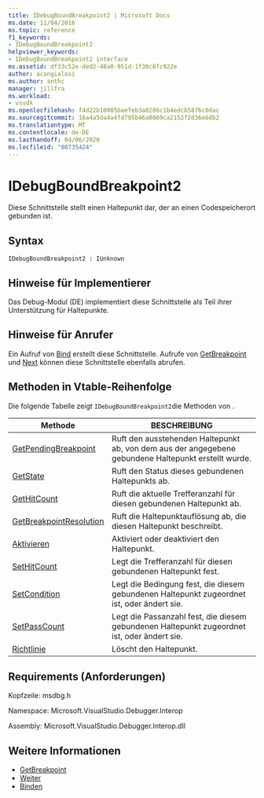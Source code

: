 ```yaml
---
title: IDebugBoundBreakpoint2 | Microsoft Docs
ms.date: 11/04/2016
ms.topic: reference
f1_keywords:
- IDebugBoundBreakpoint2
helpviewer_keywords:
- IDebugBoundBreakpoint2 interface
ms.assetid: df33c52e-ded2-48a0-951d-1f36c8fc922e
author: acangialosi
ms.author: anthc
manager: jillfra
ms.workload:
- vssdk
ms.openlocfilehash: f4d22b10085baefeb3a0286c1b4edcb5876c0dac
ms.sourcegitcommit: 16a4a5da4a4fd795b46a0869ca2152f2d36e6db2
ms.translationtype: MT
ms.contentlocale: de-DE
ms.lasthandoff: 04/06/2020
ms.locfileid: "80735424"
---
```

# <a name="idebugboundbreakpoint2"></a>IDebugBoundBreakpoint2
Diese Schnittstelle stellt einen Haltepunkt dar, der an einen Codespeicherort gebunden ist.

## <a name="syntax"></a>Syntax

```
IDebugBoundBreakpoint2 : IUnknown
```

## <a name="notes-for-implementers"></a>Hinweise für Implementierer
 Das Debug-Modul (DE) implementiert diese Schnittstelle als Teil ihrer Unterstützung für Haltepunkte.

## <a name="notes-for-callers"></a>Hinweise für Anrufer
 Ein Aufruf von [Bind](../../../extensibility/debugger/reference/idebugpendingbreakpoint2-bind.md) erstellt diese Schnittstelle. Aufrufe von [GetBreakpoint](../../../extensibility/debugger/reference/idebugbreakpointunboundevent2-getbreakpoint.md) und [Next](../../../extensibility/debugger/reference/ienumdebugboundbreakpoints2-next.md) können diese Schnittstelle ebenfalls abrufen.

## <a name="methods-in-vtable-order"></a>Methoden in Vtable-Reihenfolge
 Die folgende Tabelle zeigt `IDebugBoundBreakpoint2`die Methoden von .

|Methode|BESCHREIBUNG|
|------------|-----------------|
|[GetPendingBreakpoint](../../../extensibility/debugger/reference/idebugboundbreakpoint2-getpendingbreakpoint.md)|Ruft den ausstehenden Haltepunkt ab, von dem aus der angegebene gebundene Haltepunkt erstellt wurde.|
|[GetState](../../../extensibility/debugger/reference/idebugboundbreakpoint2-getstate.md)|Ruft den Status dieses gebundenen Haltepunkts ab.|
|[GetHitCount](../../../extensibility/debugger/reference/idebugboundbreakpoint2-gethitcount.md)|Ruft die aktuelle Trefferanzahl für diesen gebundenen Haltepunkt ab.|
|[GetBreakpointResolution](../../../extensibility/debugger/reference/idebugboundbreakpoint2-getbreakpointresolution.md)|Ruft die Haltepunktauflösung ab, die diesen Haltepunkt beschreibt.|
|[Aktivieren](../../../extensibility/debugger/reference/idebugboundbreakpoint2-enable.md)|Aktiviert oder deaktiviert den Haltepunkt.|
|[SetHitCount](../../../extensibility/debugger/reference/idebugboundbreakpoint2-sethitcount.md)|Legt die Trefferanzahl für diesen gebundenen Haltepunkt fest.|
|[SetCondition](../../../extensibility/debugger/reference/idebugboundbreakpoint2-setcondition.md)|Legt die Bedingung fest, die diesem gebundenen Haltepunkt zugeordnet ist, oder ändert sie.|
|[SetPassCount](../../../extensibility/debugger/reference/idebugboundbreakpoint2-setpasscount.md)|Legt die Passanzahl fest, die diesem gebundenen Haltepunkt zugeordnet ist, oder ändert sie.|
|[Richtlinie](../../../extensibility/debugger/reference/idebugboundbreakpoint2-delete.md)|Löscht den Haltepunkt.|

## <a name="requirements"></a>Requirements (Anforderungen)
 Kopfzeile: msdbg.h

 Namespace: Microsoft.VisualStudio.Debugger.Interop

 Assembly: Microsoft.VisualStudio.Debugger.Interop.dll

## <a name="see-also"></a>Weitere Informationen
- [GetBreakpoint](../../../extensibility/debugger/reference/idebugbreakpointunboundevent2-getbreakpoint.md)
- [Weiter](../../../extensibility/debugger/reference/ienumdebugboundbreakpoints2-next.md)
- [Binden](../../../extensibility/debugger/reference/idebugpendingbreakpoint2-bind.md)

